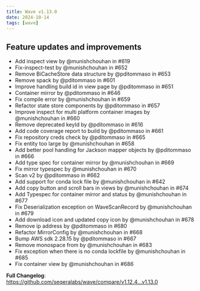 ```yaml
---
title: Wave v1.13.0
date: 2024-10-14
tags: [wave]
---
```


## Feature updates and improvements

- Add inspect view by @munishchouhan in #619
- Fix-inspect-test by @munishchouhan in #652
- Remove BiCacheStore data structure by @pditommaso in #653
- Remove spack by @pditommaso in #601
- Improve handling build id in view page by @pditommaso in #651
- Container mirror by @pditommaso in #646
- Fix compile error by @munishchouhan in #659
- Refactor state store components by @pditommaso in #657
- Improve inspect for multi platform container images by @munishchouhan in #660
- Remove deprecated keyId by @pditommaso in #616
- Add code coverage report to build by @pditommaso in #661
- Fix repository creds check by @pditommaso in #665
- Fix entity too large by @munishchouhan in #658
- Add better pool handling for Jackson mapper objects by @pditommaso in #666
- Add type spec for container mirror by @munishchouhan in #669
- Fix mirror typespec by @munishchouhan in #670
- Scan v2 by @pditommaso in #662
- Add support for conda lock file by @munishchouhan in #642
- Add copy button and scroll bars in views by @munishchouhan in #674
- Add Typespec for container mirror and status by @munishchouhan in #677
- Fix Deserialization exception on WaveScanRecord by @munishchouhan in #679
- Add download icon and updated copy icon by @munishchouhan in #678
- Remove ip address by @pditommaso in #680
- Refactor MirrorConfig by @munishchouhan in #668
- Bump AWS sdk 2.28.15 by @pditommaso in #667
- Remove monospace from by @munishchouhan in #683
- Fix exception when there is no conda lockfile by @munishchouhan in #685
- Fix container view by @munishchouhan in #686

**Full Changelog**: https://github.com/seqeralabs/wave/compare/v1.12.4...v1.13.0
